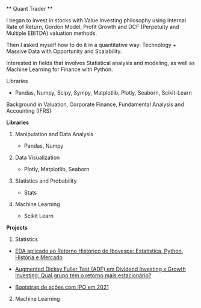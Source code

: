 ** Quant Trader **


I began to invest in stocks with Value Investing philosophy using Internal Rate of Return, Gordon Model, Profit Growth and DCF (Perpetuity and Multiple EBITDA) valuation methods. 

Then I asked myself how to do it in a quantitative way: Technology + Massive Data with Opportunity and Scalability.

Interested in fields that involves Statistical analysis and modeling, as well as Machine Learning for Finance with Python.

Libraries
 - Pandas, Numpy, Scipy, Sympy, Matplotlib, Plotly, Seaborn, Scikit-Learn

Background in Valuation, Corporate Finance, Fundamental Analysis and Accounting (IFRS)


**Libraries**
 
 1) Manipulation and Data Analysis
    - Pandas, Numpy
 

2) Data Visualization
    - Plotly, Matplotlib, Seaborn
 
 

 3) Statistics and Probability
    - Stats
 
 
 5) Machine Learning
    - Scikit Learn


**Projects**
1) Statistics
   
- [EDA aplicado ao Retorno Histórico do Ibovespa: Estatística, Python, História e Mercado](https://github.com/xandequant/xandequant/blob/main/Retorno_hist%C3%B3rico_ibovespa.ipynb)



- [Augmented Dickey Fuller Test (ADF) em Dividend Investing x Growth Investing: Qual grupo tem o retorno mais estacionário?](https://github.com/xandequant/xandequant/blob/main/ADF_dividend_x_growth.ipynb)


- [Bootstrap de ações com IPO em 2021](https://github.com/xandequant/xandequant/blob/main/Bootstrap_IPO_2021.ipynb)

2) Machine Learning


